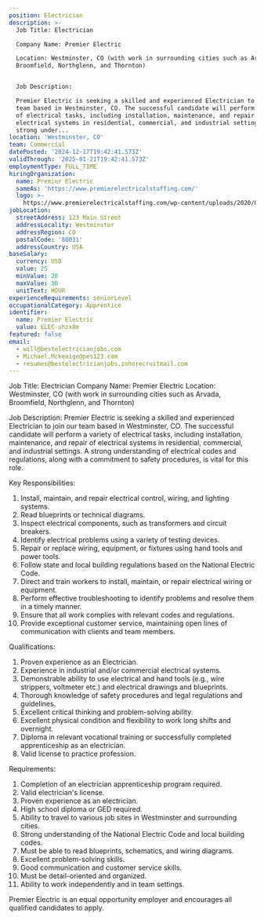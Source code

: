 ```yaml
---
position: Electrician
description: >-
  Job Title: Electrician

  Company Name: Premier Electric

  Location: Westminster, CO (with work in surrounding cities such as Arvada,
  Broomfield, Northglenn, and Thornton)


  Job Description:

  Premier Electric is seeking a skilled and experienced Electrician to join our
  team based in Westminster, CO. The successful candidate will perform a variety
  of electrical tasks, including installation, maintenance, and repair of
  electrical systems in residential, commercial, and industrial settings. A
  strong under...
location: 'Westminster, CO'
team: Commercial
datePosted: '2024-12-17T19:42:41.573Z'
validThrough: '2025-01-21T19:42:41.573Z'
employmentType: FULL_TIME
hiringOrganization:
  name: Premier Electric
  sameAs: 'https://www.premierelectricalstaffing.com/'
  logo: >-
    https://www.premierelectricalstaffing.com/wp-content/uploads/2020/05/Premier-Electrical-Staffing-logo.png
jobLocation:
  streetAddress: 123 Main Street
  addressLocality: Westminster
  addressRegion: CO
  postalCode: '80031'
  addressCountry: USA
baseSalary:
  currency: USD
  value: 25
  minValue: 20
  maxValue: 30
  unitText: HOUR
experienceRequirements: seniorLevel
occupationalCategory: Apprentice
identifier:
  name: Premier Electric
  value: ELEC-uhzx8m
featured: false
email:
  - will@bestelectricianjobs.com
  - Michael.Mckeaige@pes123.com
  - resumes@bestelectricianjobs.zohorecruitmail.com
---
```




Job Title: Electrician
Company Name: Premier Electric
Location: Westminster, CO (with work in surrounding cities such as Arvada, Broomfield, Northglenn, and Thornton)

Job Description:
Premier Electric is seeking a skilled and experienced Electrician to join our team based in Westminster, CO. The successful candidate will perform a variety of electrical tasks, including installation, maintenance, and repair of electrical systems in residential, commercial, and industrial settings. A strong understanding of electrical codes and regulations, along with a commitment to safety procedures, is vital for this role.

Key Responsibilities:

1. Install, maintain, and repair electrical control, wiring, and lighting systems.
2. Read blueprints or technical diagrams.
3. Inspect electrical components, such as transformers and circuit breakers.
4. Identify electrical problems using a variety of testing devices.
5. Repair or replace wiring, equipment, or fixtures using hand tools and power tools.
6. Follow state and local building regulations based on the National Electric Code.
7. Direct and train workers to install, maintain, or repair electrical wiring or equipment.
8. Perform effective troubleshooting to identify problems and resolve them in a timely manner.
9. Ensure that all work complies with relevant codes and regulations.
10. Provide exceptional customer service, maintaining open lines of communication with clients and team members.

Qualifications:

1. Proven experience as an Electrician.
2. Experience in industrial and/or commercial electrical systems.
3. Demonstrable ability to use electrical and hand tools (e.g., wire strippers, voltmeter etc.) and electrical drawings and blueprints.
4. Thorough knowledge of safety procedures and legal regulations and guidelines.
5. Excellent critical thinking and problem-solving ability.
6. Excellent physical condition and flexibility to work long shifts and overnight.
7. Diploma in relevant vocational training or successfully completed apprenticeship as an electrician.
8. Valid license to practice profession.

Requirements:

1. Completion of an electrician apprenticeship program required.
2. Valid electrician's license.
3. Proven experience as an electrician.
4. High school diploma or GED required.
5. Ability to travel to various job sites in Westminster and surrounding cities.
6. Strong understanding of the National Electric Code and local building codes.
7. Must be able to read blueprints, schematics, and wiring diagrams.
8. Excellent problem-solving skills.
9. Good communication and customer service skills.
10. Must be detail-oriented and organized.
11. Ability to work independently and in team settings.

Premier Electric is an equal opportunity employer and encourages all qualified candidates to apply.
